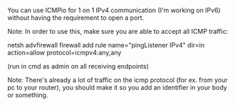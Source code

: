 You can use ICMPio for 1 on 1 IPv4 communication (I'm working on IPv6) without having the requirement to open a port.

Note:
In order to use this, make sure you are able to accept all ICMP traffic:

netsh advfirewall firewall add rule name="pingListener IPv4" dir=in action=allow protocol=icmpv4:any,any

(run in cmd as admin on all receiving endpoints)


Note: 
There's already a lot of traffic on the icmp protocol (for ex. from your pc to your router), you should make it so you add an identifier in your body or something.
